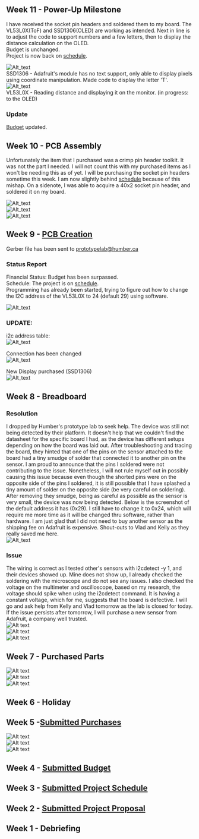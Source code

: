 ## Week 11 - Power-Up Milestone
I have received the socket pin headers and soldered them to my board.
The VL53L0X(ToF) and SSD1306(OLED) are working as intended.
Next in line is to adjust the code to support numbers and a few letters, then to display the distance calculation on the OLED.  
Budget is unchanged.  
Project is now back on [schedule](https://github.com/AldousMendoza/ObstructionSensor/blob/master/ProjectDocumentation/Project%20Schedule.mpp).

![Alt_text](https://github.com/AldousMendoza/ObstructionSensor/blob/master/ProjectDocumentation/Purchases/SSD1306%20Reading.jpg?raw=true)  
SSD1306 - Adafruit's module has no text support, only able to display pixels using coordinate manipulation. Made code to display the letter 'T'.  
![Alt_text](https://github.com/AldousMendoza/ObstructionSensor/blob/master/ProjectDocumentation/Purchases/VL53L0X%20Reading.jpg?raw=true)  
VL53L0X - Reading distance and displaying it on the monitor. (in progress: to the OLED)

### Update
[Budget](https://github.com/AldousMendoza/ObstructionSensor/blob/master/ProjectDocumentation/Budget.xlsx) updated.

## Week 10 - PCB Assembly
Unfortunately the item that I purchased was a crimp pin header toolkit.
It was not the part I needed.
I will not count this with my purchased items as I won't be needing this as of yet.
I will be purchasing the socket pin headers sometime this week.
I am now slightly behind [schedule](https://github.com/AldousMendoza/ObstructionSensor/blob/master/ProjectDocumentation/Project%20Schedule.mpp) because of this mishap.
On a sidenote, I was able to acquire a 40x2 socket pin header, and soldered it on my board.

![Alt_text](https://github.com/AldousMendoza/ObstructionSensor/blob/master/ProjectDocumentation/Purchases/PCB%20semi-soldered.jpg?raw=true)  
![Alt_text](https://github.com/AldousMendoza/ObstructionSensor/blob/master/ProjectDocumentation/Purchases/f-f%20crimp%20header.jpg?raw=true)  
![Alt_text](https://github.com/AldousMendoza/ObstructionSensor/blob/master/ProjectDocumentation/Purchases/m-m%20crimp%20header.jpg?raw=true)

## Week 9 - [PCB Creation](https://github.com/AldousMendoza/ObstructionSensor/blob/master/ProjectDocumentation/Obstruction%20Sensor%20PCB%20Sketch.fzz)
Gerber file has been sent to prototypelab@humber.ca

### Status Report
Financial Status: Budget has been surpassed.  
Schedule: The project is on [schedule](https://github.com/AldousMendoza/ObstructionSensor/blob/master/ProjectDocumentation/Project%20Schedule.mpp).  
Programming has already been started, trying to figure out how to change the I2C address of the VL53L0X to 24 (default 29) using software.  

![Alt_text](https://github.com/AldousMendoza/ObstructionSensor/blob/master/ProjectDocumentation/Obstruction%20Sensor%20PCB%20Sketch_pcb.png?raw=true)  

### UPDATE:  
i2c address table:  
![Alt_text](https://github.com/AldousMendoza/ObstructionSensor/blob/master/ProjectDocumentation/Purchases/i2cNEW.jpg?raw=true)  

Connection has been changed  
![Alt_text](https://github.com/AldousMendoza/ObstructionSensor/blob/master/ProjectDocumentation/Purchases/circuit.jpg?raw=true)  

New Display purchased (SSD1306)  
![Alt_text](https://github.com/AldousMendoza/ObstructionSensor/blob/master/ProjectDocumentation/Purchases/ssd1306.jpg?raw=true)

## Week 8 - Breadboard

### Resolution
I dropped by Humber's prototype lab to seek help.
The device was still not being detected by their platform.
It doesn't help that we couldn't find the datasheet for the specific board I had, as the device has different setups depending on how the board was laid out.
After troubleshooting and tracing the board, they hinted that one of the pins on the sensor attached to the board had a tiny smudge of solder that connected it to another pin on the sensor.
I am proud to announce that the pins I soldered were not contributing to the issue.
Nonetheless, I will not rule myself out in possibly causing this issue because even though the shorted pins were on the opposite side of the pins I soldered, it is still possible that I have splashed a tiny amount of solder on the opposite side (be very careful on soldering).
After removing they smudge, being as careful as possible as the sensor is very small, the device was now being detected.
Below is the screenshot of the default address it has (0x29).
I still have to change it to 0x24, which will require me more time as it will be changed thru software, rather than hardware.
I am just glad that I did not need to buy another sensor as the shipping fee on Adafruit is expensive.
Shout-outs to Vlad and Kelly as they really saved me here.  
![Alt_text](https://github.com/AldousMendoza/ObstructionSensor/blob/master/ProjectDocumentation/Purchases/defaultAddress.jpg?raw=true)

### Issue
The wiring is correct as I tested other's sensors with i2cdetect -y 1, and their devices showed up.
Mine does not show up, I already checked the soldering with the microscope and do not see any issues.
I also checked the voltage on the multimeter and oscilloscope, based on my research, the voltage should spike when using the i2cdetect command.
It is having a constant voltage, which for me, suggests that the board is defective.
I will go and ask help from Kelly and Vlad tomorrow as the lab is closed for today.
If the issue persists after tomorrow, I will purchase a new sensor from Adafruit, a company well trusted.  
![Alt text](https://github.com/AldousMendoza/ObstructionSensor/blob/master/ProjectDocumentation/Purchases/boardConnect.jpg?raw=true)  
![Alt text](https://github.com/AldousMendoza/ObstructionSensor/blob/master/ProjectDocumentation/Purchases/piConnect.jpg?raw=true)  
![Alt text](https://github.com/AldousMendoza/ObstructionSensor/blob/master/ProjectDocumentation/Purchases/wholeConnect.jpg?raw=true)

## Week 7 - Purchased Parts
![Alt text](https://github.com/AldousMendoza/ObstructionSensor/blob/master/ProjectDocumentation/Purchases/Display.jpg?raw=true)  
![Alt text](https://github.com/AldousMendoza/ObstructionSensor/blob/master/ProjectDocumentation/Purchases/Wires.jpg?raw=true)  
![Alt text](https://github.com/AldousMendoza/ObstructionSensor/blob/master/ProjectDocumentation/Purchases/ToF.jpg?raw=true)

## Week 6 - Holiday

## Week 5 -[Submitted Purchases](https://github.com/AldousMendoza/ObstructionSensor/blob/master/ProjectDocumentation/Purchases.docx)  
![Alt text](https://github.com/AldousMendoza/ObstructionSensor/blob/master/ProjectDocumentation/Purchases/4-Digit%207-Segment%20Display.png?raw=true)  
![Alt text](https://github.com/AldousMendoza/ObstructionSensor/blob/master/ProjectDocumentation/Purchases/Cables.png?raw=true)  
![Alt text](https://github.com/AldousMendoza/ObstructionSensor/blob/master/ProjectDocumentation/Purchases/ToF.png?raw=true)

## Week 4 - [Submitted Budget](https://github.com/AldousMendoza/ObstructionSensor/blob/master/ProjectDocumentation/Budget.xlsx)

## Week 3 - [Submitted Project Schedule](https://github.com/AldousMendoza/ObstructionSensor/blob/master/ProjectDocumentation/Project%20Schedule.mpp)

## Week 2 - [Submitted Project Proposal](https://github.com/AldousMendoza/ObstructionSensor/blob/master/ProjectDocumentation/Project%20Proposal.xlsx)

## Week 1 - Debriefing
